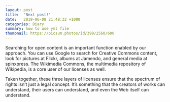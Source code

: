 ```yaml
---
layout: post
title:  "Next post!"
date:   2019-06-08 21:48:32 +1000
categories: Diary
summary: how to use yml file
thumbnail: https://picsum.photos/id/399/2560/600
---
```



Searching for open content is an important function enabled by our approach. You can use Google to search for Creative Commons content, look for pictures at Flickr, albums at Jamendo, and general media at spinxpress. The Wikimedia Commons, the multimedia repository of Wikipedia, is a core user of our licenses as well.

Taken together, these three layers of licenses ensure that the spectrum of rights isn’t just a legal concept. It’s something that the creators of works can understand, their users can understand, and even the Web itself can understand.